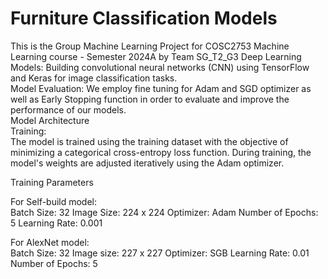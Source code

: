 # Furniture Classification Models
This is the Group Machine Learning Project for COSC2753 Machine Learning course - Semester 2024A by Team SG_T2_G3
Deep Learning Models: Building convolutional neural networks (CNN) using TensorFlow and Keras for image classification tasks.  
Model Evaluation: We employ fine tuning for Adam and SGD optimizer as well as Early Stopping function in order to evaluate and improve the performance of our models.  
Model Architecture  
Training:  
The model is trained using the training dataset with the objective of minimizing a categorical cross-entropy loss function. During training, the model's weights are adjusted iteratively using the Adam optimizer.  

Training Parameters  

For Self-build model:  
Batch Size: 32
Image Size: 224 x 224
Optimizer: Adam
Number of Epochs: 5
Learning Rate: 0.001

For AlexNet model:  
Batch Size: 32
Image size: 227 x 227
Optimizer: SGB
Learning Rate: 0.01
Number of Epochs: 5
